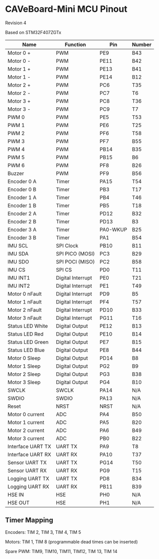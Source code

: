 # CAVeBoard-Mini MCU Pinout

Revision 4

Based on STM32F407ZGTx

| Name              | Function          | Pin      | Number |
| ----------------- | ----------------- | -------- | ------ |
| Motor 0 +         | PWM               | PE9      | B43    |
| Motor 0 -         | PWM               | PE11     | B42    |
| Motor 1 +         | PWM               | PE13     | B41    |
| Motor 1 -         | PWM               | PE14     | B12    |
| Motor 2 +         | PWM               | PC6      | T35    |
| Motor 2 -         | PWM               | PC7      | T6     |
| Motor 3 +         | PWM               | PC8      | T36    |
| Motor 3 -         | PWM               | PC9      | T7     |
| PWM 0             | PWM               | PE5      | T53    |
| PWM 1             | PWM               | PE6      | T25    |
| PWM 2             | PWM               | PF6      | T58    |
| PWM 3             | PWM               | PF7      | B55    |
| PWM 4             | PWM               | PB14     | B35    |
| PWM 5             | PWM               | PB15     | B6     |
| PWM 6             | PWM               | PF8      | B26    |
| Buzzer            | PWM               | PF9      | B56    |
| Encoder 0 A       | Timer             | PA15     | T54    |
| Encoder 0 B       | Timer             | PB3      | T17    |
| Encoder 1 A       | Timer             | PB4      | T46    |
| Encoder 1 B       | Timer             | PB5      | T18    |
| Encoder 2 A       | Timer             | PD12     | B32    |
| Encoder 2 B       | Timer             | PD13     | B3     |
| Encoder 3 A       | Timer             | PA0-WKUP | B25    |
| Encoder 3 B       | Timer             | PA1      | B54    |
| IMU SCL           | SPI Clock         | PB10     | B11    |
| IMU SDA           | SPI PICO (MOSI)   | PC3      | B29    |
| IMU SDO           | SPI POCI (MISO)   | PC2      | B58    |
| IMU CS            | SPI CS            | PD0      | T11    |
| IMU INT1          | Digital Interrupt | PE0      | T21    |
| IMU INT2          | Digital Interrupt | PE1      | T49    |
| Motor 0 nFault    | Digital Interrupt | PD9      | B5     |
| Motor 1 nFault    | Digital Interrupt | PF4      | T57    |
| Motor 2 nFault    | Digital Interrupt | PD10     | B33    |
| Motor 3 nFault    | Digital Interrupt | PG11     | T16    |
| Status LED White  | Digital Output    | PE12     | B13    |
| Status LED Red    | Digital Output    | PE10     | B14    |
| Status LED Green  | Digital Output    | PE7      | B15    |
| Status LED Blue   | Digital Output    | PE8      | B44    |
| Motor 0 Sleep     | Digital Output    | PD14     | B8     |
| Motor 1 Sleep     | Digital Output    | PG2      | B9     |
| Motor 2 Sleep     | Digital Output    | PG3      | B38    |
| Motor 3 Sleep     | Digital Output    | PG4      | B10    |
| SWCLK             | SWCLK             | PA14     | N/A    |
| SWDIO             | SWDIO             | PA13     | N/A    |
| Reset             | NRST              | NRST     | N/A    |
| Motor 0 current   | ADC               | PA4      | B50    |
| Motor 1 current   | ADC               | PA5      | B20    |
| Motor 2 current   | ADC               | PA6      | B49    |
| Motor 3 current   | ADC               | PB0      | B22    |
| Interface UART TX | UART TX           | PA9      | T8     |
| Interface UART RX | UART RX           | PA10     | T37    |
| Sensor UART TX    | UART TX           | PG14     | T50    |
| Sensor UART RX    | UART RX           | PG9      | T15    |
| Logging UART TX   | UART TX           | PD8      | B34    |
| Logging UART RX   | UART RX           | PB11     | B39    |
| HSE IN            | HSE               | PH0      | N/A    |
| HSE OUT           | HSE               | PH1      | N/A    |

## Timer Mapping

Encoders: TIM 2, TIM 3, TIM 4, TIM 5

Motors: TIM 1, TIM 8 (programmable dead times can be inserted)

Spare PWM: TIM9, TIM10, TIM11, TIM12, TIM 13, TIM 14
